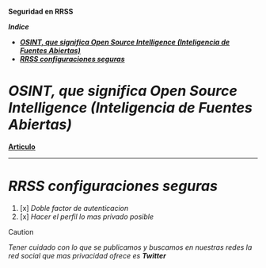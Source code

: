**Seguridad en RRSS**

***Indice***

- [***OSINT, que significa Open Source Intelligence (Inteligencia de Fuentes Abiertas)***](#osint-que-significa-open-source-intelligence-inteligencia-de-fuentes-abiertas)
- [***RRSS configuraciones seguras***](#rrss-configuraciones-seguras)

# ***OSINT, que significa Open Source Intelligence (Inteligencia de Fuentes Abiertas)***

[**Articulo**](https://web.archive.org/web/20230528223408/https://orangeitcss.net/2021/04/19/que-es-osint-y-para-que-sirve/ "https://web.archive.org/web/20230528223408/https://orangeitcss.net/2021/04/19/que-es-osint-y-para-que-sirve/")

---

# ***RRSS configuraciones seguras***

1. [x] *Doble factor de autenticacion*
2. [x] *Hacer el perfil lo mas privado posible*

> [!CAUTION]
> *Tener cuidado con lo que se publicamos y buscamos en nuestras redes la red social que mas privacidad ofrece es **Twitter***

<!-- > [!CAUTION]
> > *Tener cuidado con lo que se publica en nuestras redes*

> [!WARNING]
> *Tener cuidado con lo que se publica en nuestras redes*

> [!TIP]
> *Tener cuidado con lo que se publica en nuestras redes*

> [!IMPORTANT]
> *Tener cuidado con lo que se publica en nuestras redes*

> [!NOTE]
> *Tener cuidado con lo que se publica en nuestras redes* -->